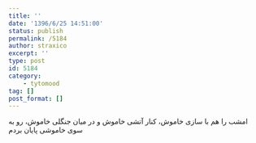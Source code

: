 ```yaml
---
title: ''
date: '1396/6/25 14:51:00'
status: publish
permalink: /5184
author: straxico
excerpt: ''
type: post
id: 5184
category:
    - tytomood
tag: []
post_format: []
---
```

‏امشب را هم با سازی خاموش، کنار آتشی خاموش و در میان جنگلی خاموش، رو به سوی خاموشی پایان بردم